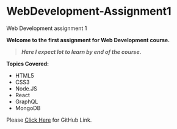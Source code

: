 # WebDevelopment-Assignment1
Web Development assignment 1

**Welcome to the first assignment for Web Development course.**

> **_Here I expect lot to learn by end of the course._**

**Topics Covered:**
 * HTML5
 * CSS3
 * Node.JS
 * React
 * GraphQL
 * MongoDB

Please [Click Here](https://github.com/ajayvkm/WebDevelopment-Assignment1) for GitHub Link.


